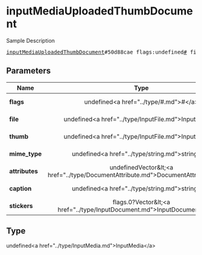 # inputMediaUploadedThumbDocument

Sample Description

<pre>
<a href="../constructor/inputMediaUploadedThumbDocument.md">inputMediaUploadedThumbDocument</a>#50d88cae flags:undefined<a href="../type/#.md">#</a> file:undefined<a href="../type/InputFile.md">InputFile</a> thumb:undefined<a href="../type/InputFile.md">InputFile</a> mime_type:undefined<a href="../type/string.md">string</a> attributes:undefinedVector&lt;<a href="../type/DocumentAttribute.md">DocumentAttribute</a>&gt; caption:undefined<a href="../type/string.md">string</a> stickers:flags.0?Vector&lt;<a href="../type/InputDocument.md">InputDocument</a>&gt; = undefined<a href="../type/InputMedia.md">InputMedia</a>;
</pre>

## Parameters

| Name | Type | Description |
|------|:----:|-------------|
| **flags** | undefined&lt;a href=&#34;../type/#.md&#34;&gt;#&lt;/a&gt; | Param description |
| **file** | undefined&lt;a href=&#34;../type/InputFile.md&#34;&gt;InputFile&lt;/a&gt; | Param description |
| **thumb** | undefined&lt;a href=&#34;../type/InputFile.md&#34;&gt;InputFile&lt;/a&gt; | Param description |
| **mime_type** | undefined&lt;a href=&#34;../type/string.md&#34;&gt;string&lt;/a&gt; | Param description |
| **attributes** | undefinedVector&amp;lt;&lt;a href=&#34;../type/DocumentAttribute.md&#34;&gt;DocumentAttribute&lt;/a&gt;&amp;gt; | Param description |
| **caption** | undefined&lt;a href=&#34;../type/string.md&#34;&gt;string&lt;/a&gt; | Param description |
| **stickers** | flags.0?Vector&amp;lt;&lt;a href=&#34;../type/InputDocument.md&#34;&gt;InputDocument&lt;/a&gt;&amp;gt; | Param description |

## Type

undefined&lt;a href=&#34;../type/InputMedia.md&#34;&gt;InputMedia&lt;/a&gt;
